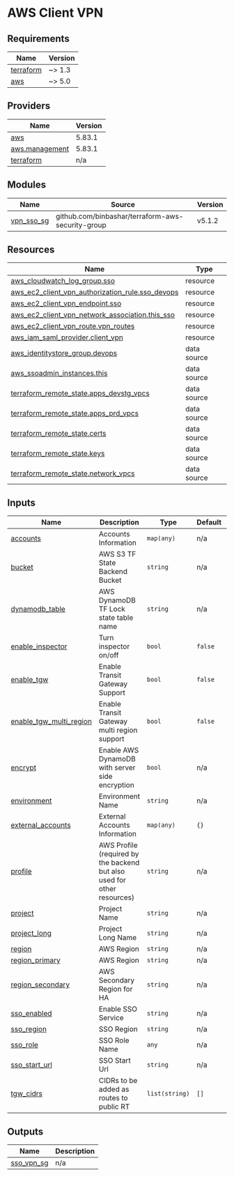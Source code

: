# AWS Client VPN

<!-- BEGIN_TF_DOCS -->
## Requirements

| Name | Version |
|------|---------|
| <a name="requirement_terraform"></a> [terraform](#requirement\_terraform) | ~> 1.3 |
| <a name="requirement_aws"></a> [aws](#requirement\_aws) | ~> 5.0 |

## Providers

| Name | Version |
|------|---------|
| <a name="provider_aws"></a> [aws](#provider\_aws) | 5.83.1 |
| <a name="provider_aws.management"></a> [aws.management](#provider\_aws.management) | 5.83.1 |
| <a name="provider_terraform"></a> [terraform](#provider\_terraform) | n/a |

## Modules

| Name | Source | Version |
|------|--------|---------|
| <a name="module_vpn_sso_sg"></a> [vpn\_sso\_sg](#module\_vpn\_sso\_sg) | github.com/binbashar/terraform-aws-security-group | v5.1.2 |

## Resources

| Name | Type |
|------|------|
| [aws_cloudwatch_log_group.sso](https://registry.terraform.io/providers/hashicorp/aws/latest/docs/resources/cloudwatch_log_group) | resource |
| [aws_ec2_client_vpn_authorization_rule.sso_devops](https://registry.terraform.io/providers/hashicorp/aws/latest/docs/resources/ec2_client_vpn_authorization_rule) | resource |
| [aws_ec2_client_vpn_endpoint.sso](https://registry.terraform.io/providers/hashicorp/aws/latest/docs/resources/ec2_client_vpn_endpoint) | resource |
| [aws_ec2_client_vpn_network_association.this_sso](https://registry.terraform.io/providers/hashicorp/aws/latest/docs/resources/ec2_client_vpn_network_association) | resource |
| [aws_ec2_client_vpn_route.vpn_routes](https://registry.terraform.io/providers/hashicorp/aws/latest/docs/resources/ec2_client_vpn_route) | resource |
| [aws_iam_saml_provider.client_vpn](https://registry.terraform.io/providers/hashicorp/aws/latest/docs/resources/iam_saml_provider) | resource |
| [aws_identitystore_group.devops](https://registry.terraform.io/providers/hashicorp/aws/latest/docs/data-sources/identitystore_group) | data source |
| [aws_ssoadmin_instances.this](https://registry.terraform.io/providers/hashicorp/aws/latest/docs/data-sources/ssoadmin_instances) | data source |
| [terraform_remote_state.apps_devstg_vpcs](https://registry.terraform.io/providers/hashicorp/terraform/latest/docs/data-sources/remote_state) | data source |
| [terraform_remote_state.apps_prd_vpcs](https://registry.terraform.io/providers/hashicorp/terraform/latest/docs/data-sources/remote_state) | data source |
| [terraform_remote_state.certs](https://registry.terraform.io/providers/hashicorp/terraform/latest/docs/data-sources/remote_state) | data source |
| [terraform_remote_state.keys](https://registry.terraform.io/providers/hashicorp/terraform/latest/docs/data-sources/remote_state) | data source |
| [terraform_remote_state.network_vpcs](https://registry.terraform.io/providers/hashicorp/terraform/latest/docs/data-sources/remote_state) | data source |

## Inputs

| Name | Description | Type | Default | Required |
|------|-------------|------|---------|:--------:|
| <a name="input_accounts"></a> [accounts](#input\_accounts) | Accounts Information | `map(any)` | n/a | yes |
| <a name="input_bucket"></a> [bucket](#input\_bucket) | AWS S3 TF State Backend Bucket | `string` | n/a | yes |
| <a name="input_dynamodb_table"></a> [dynamodb\_table](#input\_dynamodb\_table) | AWS DynamoDB TF Lock state table name | `string` | n/a | yes |
| <a name="input_enable_inspector"></a> [enable\_inspector](#input\_enable\_inspector) | Turn inspector on/off | `bool` | `false` | no |
| <a name="input_enable_tgw"></a> [enable\_tgw](#input\_enable\_tgw) | Enable Transit Gateway Support | `bool` | `false` | no |
| <a name="input_enable_tgw_multi_region"></a> [enable\_tgw\_multi\_region](#input\_enable\_tgw\_multi\_region) | Enable Transit Gateway multi region support | `bool` | `false` | no |
| <a name="input_encrypt"></a> [encrypt](#input\_encrypt) | Enable AWS DynamoDB with server side encryption | `bool` | n/a | yes |
| <a name="input_environment"></a> [environment](#input\_environment) | Environment Name | `string` | n/a | yes |
| <a name="input_external_accounts"></a> [external\_accounts](#input\_external\_accounts) | External Accounts Information | `map(any)` | `{}` | no |
| <a name="input_profile"></a> [profile](#input\_profile) | AWS Profile (required by the backend but also used for other resources) | `string` | n/a | yes |
| <a name="input_project"></a> [project](#input\_project) | Project Name | `string` | n/a | yes |
| <a name="input_project_long"></a> [project\_long](#input\_project\_long) | Project Long Name | `string` | n/a | yes |
| <a name="input_region"></a> [region](#input\_region) | AWS Region | `string` | n/a | yes |
| <a name="input_region_primary"></a> [region\_primary](#input\_region\_primary) | AWS Region | `string` | n/a | yes |
| <a name="input_region_secondary"></a> [region\_secondary](#input\_region\_secondary) | AWS Secondary Region for HA | `string` | n/a | yes |
| <a name="input_sso_enabled"></a> [sso\_enabled](#input\_sso\_enabled) | Enable SSO Service | `string` | n/a | yes |
| <a name="input_sso_region"></a> [sso\_region](#input\_sso\_region) | SSO Region | `string` | n/a | yes |
| <a name="input_sso_role"></a> [sso\_role](#input\_sso\_role) | SSO Role Name | `any` | n/a | yes |
| <a name="input_sso_start_url"></a> [sso\_start\_url](#input\_sso\_start\_url) | SSO Start Url | `string` | n/a | yes |
| <a name="input_tgw_cidrs"></a> [tgw\_cidrs](#input\_tgw\_cidrs) | CIDRs to be added as routes to public RT | `list(string)` | `[]` | no |

## Outputs

| Name | Description |
|------|-------------|
| <a name="output_sso_vpn_sg"></a> [sso\_vpn\_sg](#output\_sso\_vpn\_sg) | n/a |
<!-- END_TF_DOCS -->